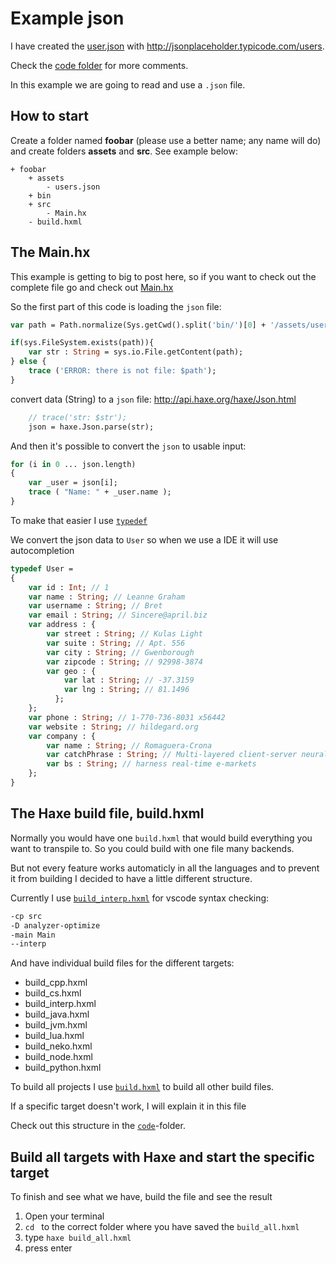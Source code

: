 # Example json

I have created the [user.json](https://github.com/MatthijsKamstra/haxeunity/tree/master/08json/code/bin/www/assets/users.json) with <http://jsonplaceholder.typicode.com/users>.

Check the [code folder](https://github.com/MatthijsKamstra/haxeunity/tree/master/08json/code) for more comments.

In this example we are going to read and use a `.json` file.

## How to start

Create a folder named **foobar** (please use a better name; any name will do) and create folders **assets** and **src**.
See example below:

```
+ foobar
	+ assets
		- users.json
	+ bin
	+ src
		- Main.hx
	- build.hxml
```

## The Main.hx

This example is getting to big to post here, so if you want to check out the complete file go and check out [Main.hx](https://github.com/MatthijsKamstra/haxeunity/tree/master/08json/code/src/Main.hx)

So the first part of this code is loading the `json` file:

```haxe
var path = Path.normalize(Sys.getCwd().split('bin/')[0] + '/assets/users.json');

if(sys.FileSystem.exists(path)){
	var str : String = sys.io.File.getContent(path);
} else {
	trace ('ERROR: there is not file: $path');
}
```

convert data (String) to a `json` file:
<http://api.haxe.org/haxe/Json.html>

```haxe
	// trace('str: $str');
	json = haxe.Json.parse(str);
```

And then it's possible to convert the `json` to usable input:

```haxe
for (i in 0 ... json.length)
{
	var _user = json[i];
	trace ( "Name: " + _user.name );
}

```

To make that easier I use [`typedef`](http://haxe.org/manual/type-system-typedef.html)

We convert the json data to `User` so when we use a IDE it will use autocompletion

```haxe
typedef User =
{
	var id : Int; // 1
	var name : String; // Leanne Graham
	var username : String; // Bret
	var email : String; // Sincere@april.biz
	var address : {
	  	var street : String; // Kulas Light
	  	var suite : String; // Apt. 556
	  	var city : String; // Gwenborough
	  	var zipcode : String; // 92998-3874
	  	var geo : {
	    	var lat : String; // -37.3159
	    	var lng : String; // 81.1496
	      };
	};
	var phone : String; // 1-770-736-8031 x56442
	var website : String; // hildegard.org
	var company : {
	  	var name : String; // Romaguera-Crona
	  	var catchPhrase : String; // Multi-layered client-server neural-net
	  	var bs : String; // harness real-time e-markets
    };
}

```

## The Haxe build file, build.hxml

Normally you would have one `build.hxml` that would build everything you want to transpile to.
So you could build with one file many backends.

But not every feature works automaticly in all the languages and to prevent it from building I decided to have a little different structure.

Currently I use [`build_interp.hxml`](https://github.com/MatthijsKamstra/haxesys/tree/master/docs/08json/code/build_interp.hxml) for vscode syntax checking:

```bash
-cp src
-D analyzer-optimize
-main Main
--interp
```

And have individual build files for the different targets:

- build_cpp.hxml
- build_cs.hxml
- build_interp.hxml
- build_java.hxml
- build_jvm.hxml
- build_lua.hxml
- build_neko.hxml
- build_node.hxml
- build_python.hxml

To build all projects I use [`build.hxml`](https://github.com/MatthijsKamstra/haxesys/tree/master/docs/08json/code/build.hxml) to build all other build files.

If a specific target doesn't work, I will explain it in this file

Check out this structure in the [`code`](https://github.com/MatthijsKamstra/haxesys/tree/master/docs/08json/code)-folder.

## Build all targets with Haxe and start the specific target

To finish and see what we have, build the file and see the result

1. Open your terminal
2. `cd ` to the correct folder where you have saved the `build_all.hxml`
3. type `haxe build_all.hxml`
4. press enter

